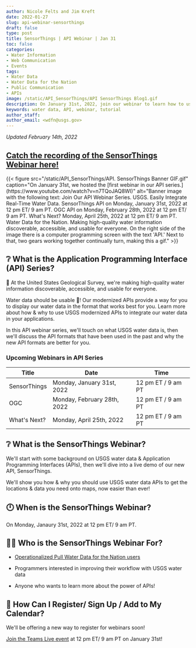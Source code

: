 ```yaml
---
author: Nicole Felts and Jim Kreft
date: 2022-01-27
slug: api-webinar-sensorthings
draft: false 
type: post
title: SensorThings | API Webinar | Jan 31
toc: false
categories: 
- Water Information
- Web Communication
- Events
tags:
- Water Data
- Water Data for the Nation
- Public Communication
- APIs
image: /static/API_SensorThings/API SensorThings Blog1.gif
description: On January 31st, 2022, join our webinar to learn how to use USGS Application Programming Interfaces to serve your unique water data display needs.
keywords: water data, API, webinar, tutorial
author_staff: 
author_email: <wdfn@usgs.gov>
---
```


*Updated February 14th, 2022*

## [Catch the recording of the SensorThings Webinar here!](https://www.youtube.com/watch?v=n7TQoJAQ8WI)
<div class="grid-row">
{{< figure src="/static/API_SensorThings/API. SensorThings Banner GIF.gif" caption="On January 31st, we hosted the [first webinar in our API series.](https://www.youtube.com/watch?v=n7TQoJAQ8WI)" alt="Banner image with the following text: Join Our API Webinar Series. USGS. Easily Integrate Real-Time Water Data. SensorThings API on Monday, January 31st, 2022 at 12 pm ET/ 9 am PT. OGC API on Monday, February 28th, 2022 at 12 pm ET/ 9 am PT. What's Next? Monday, April 25th, 2022 at 12 pm ET/ 9 am PT. Water Data for the Nation. Making high-quality water information discoverable, accessible, and usable for everyone. On the right side of the image there is a computer programming screen with the text 'API.' Next to that, two gears working together continually turn, making this a gif." >}}
</div>

## ❔ What is the Application Programming Interface (API) Series?
🙌 At the United States Geological Survey, we're making high-quality water information discoverable, accessible, and usable for everyone.

Water data should be usable 🦾! Our modernized APIs provide a way for you to display our water data in the format that works best for you. Learn more about how & why to use USGS modernized APIs to integrate our water data in your applications.

In this API webinar series, we'll touch on what USGS water data is, then we'll discuss the API formats that have been used in the past and why the new API formats are better for you.

### Upcoming Webinars in API Series
| Title | Date | Time |
|------|----------|-------|
SensorThings | Monday, January 31st, 2022 | 12 pm ET / 9 am PT
OGC | Monday, February 28th, 2022 | 12 pm ET / 9 am PT
What's Next? | Monday, April 25th, 2022 | 12 pm ET / 9 am PT

## ❔ What is the SensorThings Webinar?
We'll start with some background on USGS water data & Application Programming Interfaces (APIs), then we'll dive into a live demo of our new API, SensorThings. 

We'll show you how & why you should use USGS water data APIs to get the locations & data you need onto maps, now easier than ever!


## 🕛 When is the SensorThings Webinar?
On Monday, Janaury 31st, 2022 at 12 pm ET/ 9 am PT.


## 👩‍💻 Who is the SensorThings Webinar For?
- [Operationalized Pull Water Data for the Nation users](https://waterdata.usgs.gov/blog/user_operational_pull/)

- Programmers interested in improving their workflow with USGS water data

- Anyone who wants to learn more about the power of APIs!


## 📆 How Can I Register/ Sign Up / Add to My Calendar?
We'll be offering a new way to register for webinars soon!

[Join the Teams Live event](https://teams.microsoft.com/l/meetup-join/19%3ameeting_NGU3M2ZmYzItZTYyMi00Mjg4LTk5YWMtYTVjZmE4MjY3ZGZm%40thread.v2/0?context=%7b%22Tid%22%3a%220693b5ba-4b18-4d7b-9341-f32f400a5494%22%2c%22Oid%22%3a%2274c01c76-7d2c-4555-94ec-9e22ecb44037%22%2c%22IsBroadcastMeeting%22%3atrue%7d&btype=a&role=a) at 12 pm ET/ 9 am PT on January 31st!